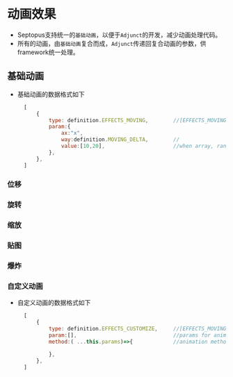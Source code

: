 # 动画效果

* Septopus支持统一的`基础动画`，以便于`Adjunct`的开发，减少动画处理代码。
* 所有的动画，由`基础动画`复合而成，`Adjunct`传递回复合动画的参数，供framework统一处理。

## 基础动画

* 基础动画的数据格式如下
  
  ```Javascript
    [
        {
            type: definition.EFFECTS_MOVING,        //[EFFECTS_MOVING,]
            param:{
                ax:"x",
                way:definition.MOVING_DELTA,        //
                value:[10,20],                      //when array, random | function to calculate
            },
        },
    ]
  ```

### 位移

### 旋转

### 缩放

### 贴图

### 爆炸

### 自定义动画

* 自定义动画的数据格式如下
  
  ```Javascript
    [
        {
            type: definition.EFFECTS_CUSTOMIZE,     //[EFFECTS_MOVING,]
            param:[],                               //params for animation method
            method:( ...this.params)=>{             //animation method of adjunct

            },
        },
    ]
  ```